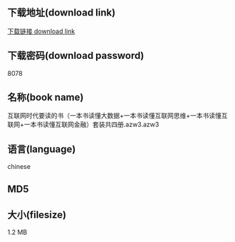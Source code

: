 ## 下载地址(download link)
[下载链接 download link](https://tutu365.netlify.app/?s=%E4%BA%92%E8%81%94%E7%BD%91%E6%97%B6%E4%BB%A3%E8%A6%81%E8%AF%BB%E7%9A%84%E4%B9%A6%EF%BC%88%E4%B8%80%E6%9C%AC%E4%B9%A6%E8%AF%BB%E6%87%82%E5%A4%A7%E6%95%B0%E6%8D%AE%2B%E4%B8%80%E6%9C%AC%E4%B9%A6%E8%AF%BB%E6%87%82%E4%BA%92%E8%81%94%E7%BD%91%E6%80%9D%E7%BB%B4%2B%E4%B8%80%E6%9C%AC%E4%B9%A6%E8%AF%BB%E6%87%82%E4%BA%92%E8%81%94%E7%BD%91%2B%E4%B8%80%E6%9C%AC%E4%B9%A6%E8%AF%BB%E6%87%82%E4%BA%92%E8%81%94%E7%BD%91%E9%87%91%E8%9E%8D%EF%BC%89%E5%A5%97%E8%A3%85%E5%85%B1%E5%9B%9B%E5%86%8C.azw3)

## 下载密码(download password)
8078

## 名称(book name)
互联网时代要读的书（一本书读懂大数据+一本书读懂互联网思维+一本书读懂互联网+一本书读懂互联网金融）套装共四册.azw3.azw3

## 语言(language)
chinese

## MD5


## 大小(filesize)
1.2 MB
